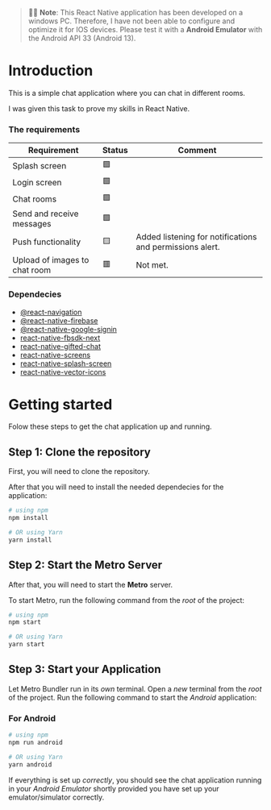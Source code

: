 >🚧🚧 **Note**: This React Native application has been developed on a windows PC. Therefore, I have not been able to configure and optimize it for IOS devices. Please test it with a **Android Emulator** with the Android API 33 (Android 13). 

# Introduction

This is a simple chat application where you can chat in different rooms. 

I was given this task to prove my skills in React Native.

### The requirements

| Requirement | Status | Comment |
| --- | --- | --- |
| Splash screen | 🟩 | |
| Login screen | 🟩 | |
| Chat rooms | 🟩 | |
| Send and receive messages | 🟩 | |
| Push functionality | 🟨 | Added listening for notifications and permissions alert. |
| Upload of images to chat room | 🟥 | Not met. |

### Dependecies
- [@react-navigation](https://www.npmjs.com/package/@react-navigation/native)
- [@react-native-firebase](https://www.npmjs.com/package/@react-native-firebase/app)
- [@react-native-google-signin](https://www.npmjs.com/package/@react-native-google-signin/google-signin)
- [react-native-fbsdk-next](https://www.npmjs.com/package/react-native-fbsdk-next)
- [react-native-gifted-chat](https://www.npmjs.com/package/react-native-gifted-chat)
- [react-native-screens](https://www.npmjs.com/package/react-native-screens)
- [react-native-splash-screen](https://www.npmjs.com/package/react-native-splash-screen)
- [react-native-vector-icons](https://www.npmjs.com/package/react-native-vector-icons)

# Getting started

Folow these steps to get the chat application up and running.

## Step 1: Clone the repository

First, you will need to clone the repository.

After that you will need to install the needed dependecies for the application:

```bash
# using npm
npm install

# OR using Yarn
yarn install
```

## Step 2: Start the Metro Server

After that, you will need to start the **Metro** server.

To start Metro, run the following command from the _root_ of the project:

```bash
# using npm
npm start

# OR using Yarn
yarn start
```

## Step 3: Start your Application

Let Metro Bundler run in its _own_ terminal. Open a _new_ terminal from the _root_ of the project. Run the following command to start the _Android_ application:

### For Android

```bash
# using npm
npm run android

# OR using Yarn
yarn android
```

If everything is set up _correctly_, you should see the chat application running in your _Android Emulator_ shortly provided you have set up your emulator/simulator correctly.

